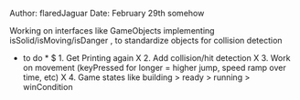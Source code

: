 Author: flaredJaguar
Date: February 29th somehow

Working on interfaces like GameObjects implementing isSolid/isMoving/isDanger ,
to standardize objects for collision detection

* to do *
$  1. Get Printing again 
X  2. Add collision/hit detection
X  3. Work on movement (keyPressed for longer = higher jump, speed ramp over time, etc)
X  4. Game states like building > ready > running > winCondition
